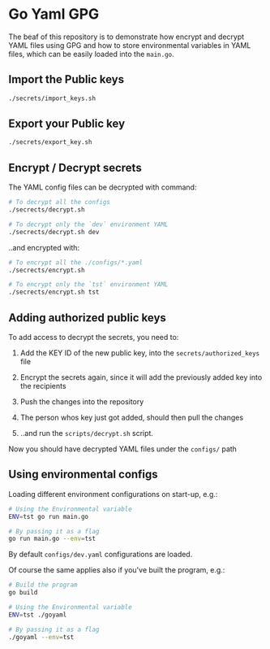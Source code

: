 # Go Yaml GPG

The beaf of this repository is to demonstrate how encrypt and decrypt YAML files using GPG and how to store environmental variables in YAML files, which can be easily loaded into the `main.go`.


## Import the Public keys

```sh
./secrets/import_keys.sh
```

## Export your Public key

```sh
./secrets/export_key.sh
```


## Encrypt / Decrypt secrets

The YAML config files can be decrypted with command:
```sh
# To decrypt all the configs
./secrects/decrypt.sh

# To decrypt only the `dev` environment YAML
./secrects/decrypt.sh dev
```
..and encrypted with:
```sh
# To encrypt all the ./configs/*.yaml
./secrects/encrypt.sh

# To encrypt only the `tst` environment YAML
./secrects/encrypt.sh tst
```


## Adding authorized public keys

To add access to decrypt the secrets, you need to:
1. Add the KEY ID of the new public key, into the `secrets/authorized_keys` file
2. Encrypt the secrets again, since it will add the previously added key into the recipients
3. Push the changes into the repository

4. The person whos key just got added, should then pull the changes
5. ..and run the `scripts/decrypt.sh` script.

Now you should have decrypted YAML files under the `configs/` path


## Using environmental configs

Loading different environment configurations on start-up, e.g.:
```sh
# Using the Environmental variable
ENV=tst go run main.go

# By passing it as a flag
go run main.go --env=tst
```

By default `configs/dev.yaml` configurations are loaded.

Of course the same applies also if you've built the program, e.g.:
```sh
# Build the program
go build

# Using the Environmental variable
ENV=tst ./goyaml

# By passing it as a flag
./goyaml --env=tst
```
